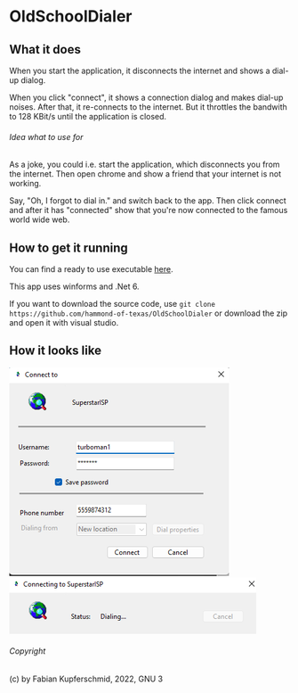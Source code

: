# OldSchoolDialer

## What it does

When you start the application, it disconnects the internet and shows a dial-up dialog.

When you click "connect", it shows a connection dialog and makes dial-up noises. After that, it re-connects to the internet. But it throttles the bandwith to 128 KBit/s until the application is closed.

###### Idea what to use for

As a joke, you could i.e. start the application, which disconnects you from the internet. Then open chrome and show a friend that your internet is not working.

Say, "Oh, I forgot to dial in." and switch back to the app. Then click connect and after it has "connected" show that you're now connected to the famous world wide web.

## How to get it running

You can find a ready to use executable [here](https://fkupferschmidoutlook-my.sharepoint.com/:u:/g/personal/fkupferschmid_kupferschmid_tech/EQW0NzfUkThPnFeCkot_n1wBhYK1AoP-RsXwaXAmEZLZEg?e=GygFYS).

This app uses winforms and .Net 6.

If you want to download the source code, use `git clone https://github.com/hammond-of-texas/OldSchoolDialer` or download the zip and open it with visual studio.

## How it looks like

![Main screen](https://github.com/hammond-of-texas/OldSchoolDialer/blob/master/OldSchoolDialer/Resources/dialer1.png)
![Connection](https://github.com/hammond-of-texas/OldSchoolDialer/blob/master/OldSchoolDialer/Resources/dialer2.png)

###### Copyright

(c) by Fabian Kupferschmid, 2022, GNU 3

